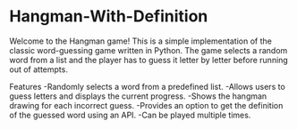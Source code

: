 # Hangman-With-Definition

Welcome to the Hangman game! This is a simple implementation of the classic word-guessing game written in Python. The game selects a random word from a list and the player has to guess it letter by letter before running out of attempts.

Features
  -Randomly selects a word from a predefined list.
  -Allows users to guess letters and displays the current progress.
  -Shows the hangman drawing for each incorrect guess.
  -Provides an option to get the definition of the guessed word using an API.
  -Can be played multiple times.
